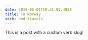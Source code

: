 ```yaml
---
date: 2019-05-01T19:31:03.493Z
title: To Norway
verb: and-travels
---
```

This is a post with a custom verb slug!
